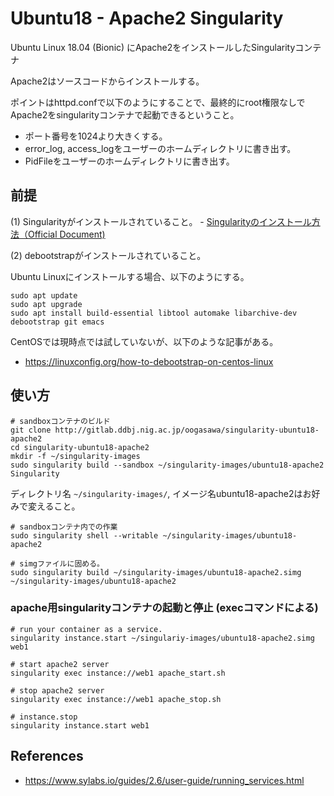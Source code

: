 # Ubuntu18 - Apache2 Singularity

Ubuntu Linux 18.04 (Bionic) にApache2をインストールしたSingularityコンテナ

Apache2はソースコードからインストールする。

ポイントはhttpd.confで以下のようにすることで、最終的にroot権限なしでApache2をsingularityコンテナで起動できるということ。

- ポート番号を1024より大きくする。
- error_log, access_logをユーザーのホームディレクトリに書き出す。
- PidFileをユーザーのホームディレクトリに書き出す。



## 前提

(1) Singularityがインストールされていること。
    - [Singularityのインストール方法（Official Document)](https://www.sylabs.io/guides/2.6/user-guide/installation.html) 
    

(2) debootstrapがインストールされていること。

Ubuntu Linuxにインストールする場合、以下のようにする。

    sudo apt update
    sudo apt upgrade
    sudo apt install build-essential libtool automake libarchive-dev debootstrap git emacs
    
CentOSでは現時点では試していないが、以下のような記事がある。
- https://linuxconfig.org/how-to-debootstrap-on-centos-linux
    

## 使い方

    # sandboxコンテナのビルド
    git clone http://gitlab.ddbj.nig.ac.jp/oogasawa/singularity-ubuntu18-apache2
    cd singularity-ubuntu18-apache2
    mkdir -f ~/singularity-images
    sudo singularity build --sandbox ~/singularity-images/ubuntu18-apache2 Singularity
    
ディレクトリ名 `~/singularity-images/`, イメージ名ubuntu18-apache2はお好みで変えること。
    
    # sandboxコンテナ内での作業
    sudo singularity shell --writable ~/singularity-images/ubuntu18-apache2
    
    # simgファイルに固める。
    sudo singularity build ~/singularity-images/ubuntu18-apache2.simg ~/singularity-images/ubuntu18-apache2
    
### apache用singularityコンテナの起動と停止 (execコマンドによる)

    # run your container as a service.
    singularity instance.start ~/singulariy-images/ubuntu18-apache2.simg  web1
    
    # start apache2 server
    singularity exec instance://web1 apache_start.sh
    
    # stop apache2 server
    singularity exec instance://web1 apache_stop.sh
    
    # instance.stop 
    singularity instance.start web1
    
## References

- https://www.sylabs.io/guides/2.6/user-guide/running_services.html




    
    
